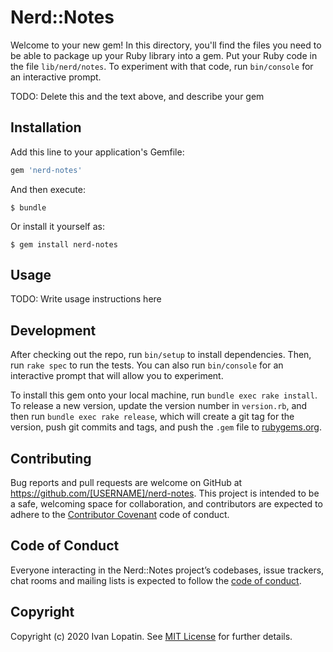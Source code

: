 # Nerd::Notes

Welcome to your new gem! In this directory, you'll find the files you need to be able to package up your Ruby library into a gem. Put your Ruby code in the file `lib/nerd/notes`. To experiment with that code, run `bin/console` for an interactive prompt.

TODO: Delete this and the text above, and describe your gem

## Installation

Add this line to your application's Gemfile:

```ruby
gem 'nerd-notes'
```

And then execute:

    $ bundle

Or install it yourself as:

    $ gem install nerd-notes

## Usage

TODO: Write usage instructions here

## Development

After checking out the repo, run `bin/setup` to install dependencies. Then, run `rake spec` to run the tests. You can also run `bin/console` for an interactive prompt that will allow you to experiment.

To install this gem onto your local machine, run `bundle exec rake install`. To release a new version, update the version number in `version.rb`, and then run `bundle exec rake release`, which will create a git tag for the version, push git commits and tags, and push the `.gem` file to [rubygems.org](https://rubygems.org).

## Contributing

Bug reports and pull requests are welcome on GitHub at https://github.com/[USERNAME]/nerd-notes. This project is intended to be a safe, welcoming space for collaboration, and contributors are expected to adhere to the [Contributor Covenant](http://contributor-covenant.org) code of conduct.

## Code of Conduct

Everyone interacting in the Nerd::Notes project’s codebases, issue trackers, chat rooms and mailing lists is expected to follow the [code of conduct](https://github.com/[USERNAME]/nerd-notes/blob/master/CODE_OF_CONDUCT.md).

## Copyright

Copyright (c) 2020 Ivan Lopatin. See [MIT License](LICENSE.txt) for further details.